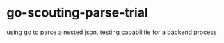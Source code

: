 # go-scouting-parse-trial
using go to parse a nested json, testing capabilitie for a backend process
